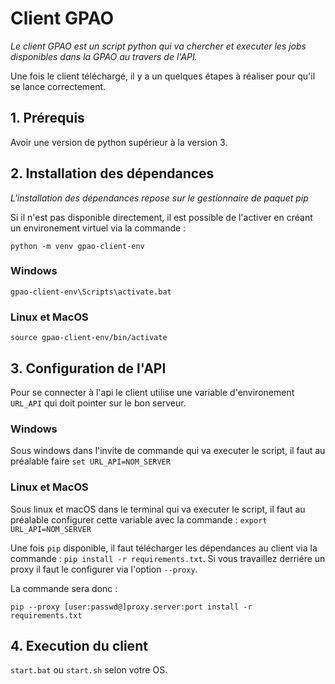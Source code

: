 # Client GPAO

*Le client GPAO est un script python qui va chercher et executer les jobs disponibles dans la GPAO au travers de l'API.*

Une fois le client téléchargé, il y a un quelques étapes à réaliser pour qu'il se lance correctement.

## 1. Prérequis

Avoir une version de python supérieur à la version 3.

## 2. Installation des dépendances

*L'installation des dépendances repose sur le gestionnaire de paquet pip*

Si il n'est pas disponible directement, il est possible de l'activer en créant un environement virtuel via la commande :

`python -m venv gpao-client-env`

### Windows

`gpao-client-env\Scripts\activate.bat`

### Linux et MacOS

`source gpao-client-env/bin/activate`

## 3. Configuration de l'API

Pour se connecter à l'api le client utilise une variable d'environement `URL_API` qui doit pointer sur le bon serveur.

### Windows

Sous windows dans l'invite de commande qui va executer le script, il faut au préalable faire `set URL_API=NOM_SERVER`

### Linux et MacOS

Sous linux et macOS dans le terminal qui va executer le script, il faut au préalable configurer cette variable avec la commande : `export URL_API=NOM_SERVER`

Une fois `pip` disponible, il faut télécharger les dépendances au client via la commande : `pip install -r requirements.txt`.
Si vous travaillez derriére un proxy il faut le configurer via l'option `--proxy`.

La commande sera donc :

`pip --proxy [user:passwd@]proxy.server:port install -r requirements.txt`

## 4. Execution du client

`start.bat` ou `start.sh` selon votre OS.
